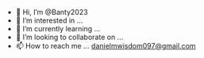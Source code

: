 - 👋 Hi, I’m @Banty2023
- 👀 I’m interested in ...
- 🌱 I’m currently learning ...
- 💞️ I’m looking to collaborate on ...
- 📫 How to reach me ... danielmwisdom097@gmail.com

<!---
Banty2023/Banty2023 is a ✨ special ✨ repository because its `README.md` (this file) appears on your GitHub profile.
You can click the Preview link to take a look at your changes.
--->
